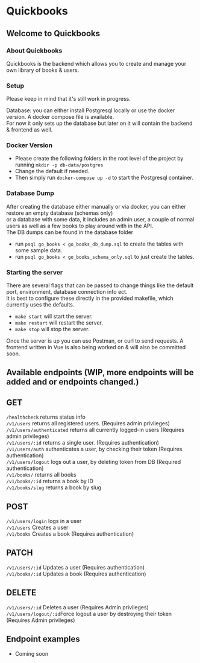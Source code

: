 # Quickbooks
## Welcome to Quickbooks

### About Quickbooks
Quickbooks is the backend which allows you to create and manage your own library of books & users.

### Setup
Please keep in mind that it's still work in progress. 

Database: you can either install Postgresql locally or use the docker version. A docker compose file is available. <br>
For now it only sets up the database but later on it will contain the backend & frontend as well. 

### Docker Version
* Please create the following folders in the root level of the project by running `mkdir -p db-data/postgres` <br>
* Change the default if needed.
* Then simply run `docker-compose up -d` to start the Postgresql container.

### Database Dump
After creating the database either manually or via docker, you can either restore an empty database (schemas only) <br> 
or a database with some data, it includes an admin user, a couple of normal users as well as a few books to play around with in the API. <br>
The DB dumps can be found in the database folder

* run `psql go_books < go_books_db_dump.sql` to create the tables with some sample data.
* run `psql go_books < go_books_schema_only.sql` to just create the tables.

### Starting the server
There are several flags that can be passed to change things like the default port, environment, database connection info ect.<br>
It is best to configure these directly in the provided makefile, which currently uses the defaults.

* `make start` will start the server.
* `make restart` will restart the server.
* `make stop` will stop the server. 

Once the server is up you can use Postman, or curl to send requests. A frontend written in Vue is also being worked on & will also be committed soon. 

## Available endpoints (WIP, more endpoints will be added and or endpoints changed.)

## GET
`/healthcheck` returns status info <br>
`/v1/users` returns all registered users. (Requires admin privileges) <br>
`/v1/users/authenticated` returns all currently logged-in users (Requires admin privileges) <br>
`/v1/users/:id` returns a single user. (Requires authentication) <br>
`/v1/users/auth` authenticates a user, by checking their token (Requires authentication) <br>
`/v1/users/logout` logs out a user, by deleting token from DB (Required authentication) <br>
`/v1/books/` returns all books <br>
`/v1/books/:id` returns a book by ID <br>
`/v1/books/slug` returns a book by slug <br>

## POST
`/v1/users/login` logs in a user <br>
`/v1/users` Creates a user <br>
`/v1/books` Creates a book (Requires authentication) <br>

## PATCH
`/v1/users/:id` Updates a user (Requires authentication) <br>
`/v1/books/:id` Updates a book (Requires authentication) <br>

## DELETE
`/v1/users/:id` Deletes a user (Requires Admin privileges) <br>
`/v1/users/logout/:id`Force logout a user by destroying their token (Requires Admin privileges) <br>

## Endpoint examples
* Coming soon